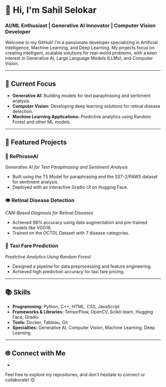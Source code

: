 # 👋 Hi, I'm Sahil Selokar  
### AI/ML Enthusiast | Generative AI Innovator | Computer Vision Developer

Welcome to my GitHub! I'm a passionate developer specializing in Artificial Intelligence, Machine Learning, and Deep Learning. My projects focus on creating intelligent, scalable solutions for real-world problems, with a keen interest in Generative AI, Large Language Models (LLMs), and Computer Vision.

---

## 🔭 Current Focus
- **Generative AI:** Building models for text paraphrasing and sentiment analysis.
- **Computer Vision:** Developing deep learning solutions for retinal disease detection.
- **Machine Learning Applications:** Predictive analytics using Random Forest and other ML models.

---

## 🌟 Featured Projects
### 📝 RePhraseAI  
*Generative AI for Text Paraphrasing and Sentiment Analysis*
- Built using the T5 Model for paraphrasing and the SST-2/PAWS dataset for sentiment analysis.
- Deployed with an interactive Gradio UI on Hugging Face.

### 👁️ Retinal Disease Detection  
*CNN-Based Diagnosis for Retinal Diseases*
- Achieved 98% accuracy using data augmentation and pre-trained models like VGG16.
- Trained on the OCTDL Dataset with 7 disease categories.

### 🚖 Taxi Fare Prediction  
*Predictive Analytics Using Random Forest*
- Designed a pipeline for data preprocessing and feature engineering.
- Achieved high prediction accuracy for taxi fare pricing.

---

## 📚 Skills
- **Programming:** Python, C++, HTML, CSS, JavaScript
- **Frameworks & Libraries:** TensorFlow, OpenCV, Scikit-learn, Hugging Face, Gradio
- **Tools:** Docker, Tableau, Git
- **Specialties:** Generative AI, Computer Vision, Machine Learning, Deep Learning

---

## 🌐 Connect with Me
- [LinkedIn]:https://www.linkedin.com/in/sahilselokar03/

Feel free to explore my repositories, and don't hesitate to connect or collaborate! 😊
